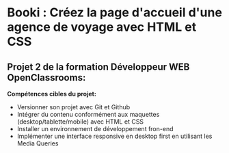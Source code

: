 # Booki : Créez la page d'accueil d'une agence de voyage avec HTML et CSS
## Projet 2 de la formation Développeur WEB OpenClassrooms:

**Compétences cibles du projet:**

- Versionner son projet avec Git et Github<br>
- Intégrer du contenu conformément aux maquettes (desktop/tablette/mobile) avec HTML et CSS<br>
- Installer un environnement de développement fron-end<br>
- Implémenter une interface responsive en desktop first en utilisant les Media Queries

